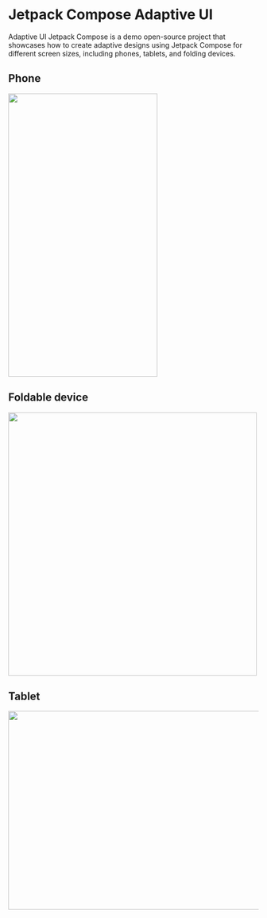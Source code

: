 # Jetpack Compose Adaptive UI
Adaptive UI Jetpack Compose is a demo open-source project that showcases how to create adaptive designs using Jetpack Compose for different screen sizes, including phones, tablets, and folding devices.

## Phone 
<img src="https://github.com/jollyraiyanidev/Jetpack-Compose-Adaptive-UI/assets/79997945/12a4f96e-0c66-42d6-8136-6d38d84fed0e" width="300" height="570">

## Foldable device
<img src="https://github.com/jollyraiyanidev/Jetpack-Compose-Adaptive-UI/assets/79997945/46d21a30-9240-459f-9403-35e6cdcfca36" width="500" height="530">

## Tablet
<img src="https://github.com/jollyraiyanidev/Jetpack-Compose-Adaptive-UI/assets/79997945/300d9127-119b-4776-bd2a-bbc34188feae" width="600" height="400">

